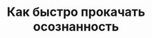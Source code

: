 ---
title: "Как быстро прокачать осознанность"
slug: kak-bystro-prokachat-osoznannost
layout: webinar-video
datetext: "среда, 23 марта"
timetext: 20:00 мск
video: "https://www.youtube.com/embed/Hk7RnpOxgeg?rel=0&autoplay=1"

---